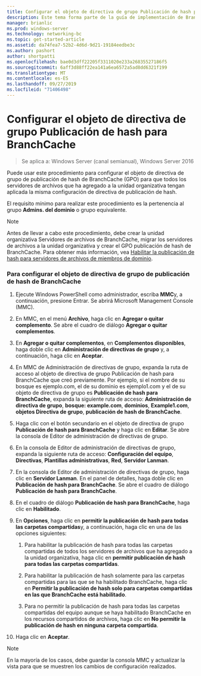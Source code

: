 ```yaml
---
title: Configurar el objeto de directiva de grupo Publicación de hash para BranchCache
description: Este tema forma parte de la guía de implementación de BranchCache para Windows Server 2016, que muestra cómo implementar BranchCache en los modos de caché distribuida y hospedada para optimizar el uso del ancho de banda WAN en las sucursales.
manager: brianlic
ms.prod: windows-server
ms.technology: networking-bc
ms.topic: get-started-article
ms.assetid: da74fea7-52b2-4d6d-9d21-19184eedbe3c
ms.author: pashort
author: shortpatti
ms.openlocfilehash: bae0d3dff22205f3311020e233a26835527186f5
ms.sourcegitcommit: 6aff3d88ff22ea141a6ea6572a5ad8dd6321f199
ms.translationtype: MT
ms.contentlocale: es-ES
ms.lasthandoff: 09/27/2019
ms.locfileid: "71406498"
---
```

# <a name="configure-the-branchcache-hash-publication-group-policy-object"></a>Configurar el objeto de directiva de grupo Publicación de hash para BranchCache

>Se aplica a: Windows Server (canal semianual), Windows Server 2016

Puede usar este procedimiento para configurar el objeto de directiva de grupo de publicación de hash de BranchCache (GPO) para que todos los servidores de archivos que ha agregado a la unidad organizativa tengan aplicada la misma configuración de directiva de publicación de hash.  
  
El requisito mínimo para realizar este procedimiento es la pertenencia al grupo **Admins. del dominio** o grupo equivalente.  
  
> [!NOTE]  
> Antes de llevar a cabo este procedimiento, debe crear la unidad organizativa Servidores de archivos de BranchCache, migrar los servidores de archivos a la unidad organizativa y crear el GPO publicación de hash de BranchCache. Para obtener más información, vea [Habilitar la publicación de hash para servidores de archivos de miembros de dominio](../../branchcache/deploy/Enable-Hash-Publication-for-Domain-Member-File-Servers.md).  
  
### <a name="to-configure-the-branchcache-hash-publication-group-policy-object"></a>Para configurar el objeto de directiva de grupo de publicación de hash de BranchCache  
  
1.  Ejecute Windows PowerShell como administrador, escriba **MMC**y, a continuación, presione Entrar. Se abrirá Microsoft Management Console (MMC).  
  
2.  En MMC, en el menú **Archivo**, haga clic en **Agregar o quitar complemento**. Se abre el cuadro de diálogo **Agregar o quitar complementos**.  
  
3.  En **Agregar o quitar complementos**, en **Complementos disponibles**, haga doble clic en **Administración de directivas de grupo** y, a continuación, haga clic en **Aceptar**.  
  
4.  En MMC de Administración de directivas de grupo, expanda la ruta de acceso al objeto de directiva de grupo Publicación de hash para BranchCache que creó previamente. Por ejemplo, si el nombre de su bosque es ejemplo.com, el de su dominio es ejemplo1.com y el de su objeto de directiva de grupo es **Publicación de hash para BranchCache**, expanda la siguiente ruta de acceso: **Administración de directiva de grupo**, **bosque: example.com**, **dominios**, **Example1.com**, **objetos Directiva de grupo**, **publicación de hash de BranchCache**.  
  
5.  Haga clic con el botón secundario en el objeto de directiva de grupo **Publicación de hash para BranchCache** y haga clic en **Editar**. Se abre la consola de Editor de administración de directivas de grupo.  
  
6.  En la consola de Editor de administración de directivas de grupo, expanda la siguiente ruta de acceso: **Configuración del equipo**, **Directivas**, **Plantillas administrativas**, **Red**, **Servidor Lanman**.  
  
7.  En la consola de Editor de administración de directivas de grupo, haga clic en **Servidor Lanman**. En el panel de detalles, haga doble clic en **Publicación de hash para BranchCache**. Se abre el cuadro de diálogo **Publicación de hash para BranchCache**.  
  
8.  En el cuadro de diálogo **Publicación de hash para BranchCache**, haga clic en **Habilitado**.  
  
9. En **Opciones**, haga clic en **permitir la publicación de hash para todas las carpetas compartidas**y, a continuación, haga clic en una de las opciones siguientes:  
  
    1.  Para habilitar la publicación de hash para todas las carpetas compartidas de todos los servidores de archivos que ha agregado a la unidad organizativa, haga clic en **permitir publicación de hash para todas las carpetas compartidas**.  
  
    2.  Para habilitar la publicación de hash solamente para las carpetas compartidas para las que se ha habilitado BranchCache, haga clic en **Permitir la publicación de hash solo para carpetas compartidas en las que BranchCache está habilitado**.  
  
    3.  Para no permitir la publicación de hash para todas las carpetas compartidas del equipo aunque se haya habilitado BranchCache en los recursos compartidos de archivos, haga clic en **No permitir la publicación de hash en ninguna carpeta compartida**.  
  
10. Haga clic en **Aceptar**.  
  
> [!NOTE]  
> En la mayoría de los casos, debe guardar la consola MMC y actualizar la vista para que se muestren los cambios de configuración realizados.  
  


